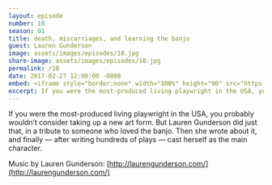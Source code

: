 ```yaml
---
layout: episode
number: 10
season: 01
title: death, miscarriages, and learning the banjo
guest: Lauren Gunderson
image: assets/images/episodes/10.jpg
share-image: assets/images/episodes/10.jpg
permalink: /10
date: 2017-02-27 12:00:00 -0800
embed: <iframe style="border:none" width="100%" height="90" src="https://html5-player.libsyn.com/embed/episode/id/5239302/height/90/theme/custom/autoplay/no/autonext/no/thumbnail/yes/preload/no/no_addthis/no/direction/backward/render-playlist/no/custom-color/65C29B/"  scrolling="no"  allowfullscreen webkitallowfullscreen mozallowfullscreen oallowfullscreen msallowfullscreen></iframe>
excerpt: If you were the most-produced living playwright in the USA, you probably wouldn’t consider taking up a new art form. But Lauren Gunderson did just that, in a tribute to someone who loved the banjo. Then she wrote about it, and finally — after writing hundreds of plays — cast herself as the main character.
---
```


If you were the most-produced living playwright in the USA, you probably wouldn’t consider taking up a new art form. But Lauren Gunderson did just that, in a tribute to someone who loved the banjo. Then she wrote about it, and finally — after writing hundreds of plays — cast herself as the main character.

Music by Lauren Gunderson: [http://laurengunderson.com/](http://laurengunderson.com/)
